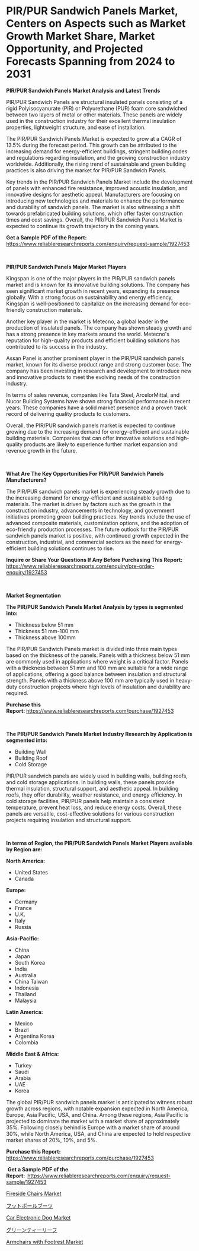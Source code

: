 <p><h1>PIR/PUR Sandwich Panels Market, Centers on Aspects such as Market Growth Market Share, Market Opportunity, and Projected Forecasts Spanning from 2024 to 2031</h1></p><p><strong>PIR/PUR Sandwich Panels Market Analysis and Latest Trends</strong></p>
<p><p>PIR/PUR Sandwich Panels are structural insulated panels consisting of a rigid Polyisocyanurate (PIR) or Polyurethane (PUR) foam core sandwiched between two layers of metal or other materials. These panels are widely used in the construction industry for their excellent thermal insulation properties, lightweight structure, and ease of installation.</p><p>The PIR/PUR Sandwich Panels Market is expected to grow at a CAGR of 13.5% during the forecast period. This growth can be attributed to the increasing demand for energy-efficient buildings, stringent building codes and regulations regarding insulation, and the growing construction industry worldwide. Additionally, the rising trend of sustainable and green building practices is also driving the market for PIR/PUR Sandwich Panels.</p><p>Key trends in the PIR/PUR Sandwich Panels Market include the development of panels with enhanced fire resistance, improved acoustic insulation, and innovative designs for aesthetic appeal. Manufacturers are focusing on introducing new technologies and materials to enhance the performance and durability of sandwich panels. The market is also witnessing a shift towards prefabricated building solutions, which offer faster construction times and cost savings. Overall, the PIR/PUR Sandwich Panels Market is expected to continue its growth trajectory in the coming years.</p></p>
<p><strong>Get a Sample PDF of the Report:&nbsp;</strong> <a href="https://www.reliableresearchreports.com/enquiry/request-sample/1927453">https://www.reliableresearchreports.com/enquiry/request-sample/1927453</a></p>
<p>&nbsp;</p>
<p><strong>PIR/PUR Sandwich Panels Major Market Players</strong></p>
<p><p>Kingspan is one of the major players in the PIR/PUR sandwich panels market and is known for its innovative building solutions. The company has seen significant market growth in recent years, expanding its presence globally. With a strong focus on sustainability and energy efficiency, Kingspan is well-positioned to capitalize on the increasing demand for eco-friendly construction materials.</p><p>Another key player in the market is Metecno, a global leader in the production of insulated panels. The company has shown steady growth and has a strong presence in key markets around the world. Metecno's reputation for high-quality products and efficient building solutions has contributed to its success in the industry.</p><p>Assan Panel is another prominent player in the PIR/PUR sandwich panels market, known for its diverse product range and strong customer base. The company has been investing in research and development to introduce new and innovative products to meet the evolving needs of the construction industry.</p><p>In terms of sales revenue, companies like Tata Steel, ArcelorMittal, and Nucor Building Systems have shown strong financial performance in recent years. These companies have a solid market presence and a proven track record of delivering quality products to customers.</p><p>Overall, the PIR/PUR sandwich panels market is expected to continue growing due to the increasing demand for energy-efficient and sustainable building materials. Companies that can offer innovative solutions and high-quality products are likely to experience further market expansion and revenue growth in the future.</p></p>
<p>&nbsp;</p>
<p><strong>What Are The Key Opportunities For PIR/PUR Sandwich Panels Manufacturers?</strong></p>
<p><p>The PIR/PUR sandwich panels market is experiencing steady growth due to the increasing demand for energy-efficient and sustainable building materials. The market is driven by factors such as the growth in the construction industry, advancements in technology, and government initiatives promoting green building practices. Key trends include the use of advanced composite materials, customization options, and the adoption of eco-friendly production processes. The future outlook for the PIR/PUR sandwich panels market is positive, with continued growth expected in the construction, industrial, and commercial sectors as the need for energy-efficient building solutions continues to rise.</p></p>
<p><strong>Inquire or Share Your Questions If Any Before Purchasing This Report:</strong> <a href="https://www.reliableresearchreports.com/enquiry/pre-order-enquiry/1927453">https://www.reliableresearchreports.com/enquiry/pre-order-enquiry/1927453</a></p>
<p>&nbsp;</p>
<p><strong>Market Segmentation</strong></p>
<p><strong>The PIR/PUR Sandwich Panels Market Analysis by types is segmented into:</strong></p>
<p><ul><li>Thickness below 51 mm</li><li>Thickness 51 mm-100 mm</li><li>Thickness above 100mm</li></ul></p>
<p><p>The PIR/PUR Sandwich Panels market is divided into three main types based on the thickness of the panels. Panels with a thickness below 51 mm are commonly used in applications where weight is a critical factor. Panels with a thickness between 51 mm and 100 mm are suitable for a wide range of applications, offering a good balance between insulation and structural strength. Panels with a thickness above 100 mm are typically used in heavy-duty construction projects where high levels of insulation and durability are required.</p></p>
<p><strong>Purchase this Report:&nbsp;</strong><a href="https://www.reliableresearchreports.com/purchase/1927453">https://www.reliableresearchreports.com/purchase/1927453</a></p>
<p>&nbsp;</p>
<p><strong>The PIR/PUR Sandwich Panels Market Industry Research by Application is segmented into:</strong></p>
<p><ul><li>Building Wall</li><li>Building Roof</li><li>Cold Storage</li></ul></p>
<p><p>PIR/PUR sandwich panels are widely used in building walls, building roofs, and cold storage applications. In building walls, these panels provide thermal insulation, structural support, and aesthetic appeal. In building roofs, they offer durability, weather resistance, and energy efficiency. In cold storage facilities, PIR/PUR panels help maintain a consistent temperature, prevent heat loss, and reduce energy costs. Overall, these panels are versatile, cost-effective solutions for various construction projects requiring insulation and structural support.</p></p>
<p>&nbsp;</p>
<p><strong>In terms of Region, the PIR/PUR Sandwich Panels Market Players available by Region are:</strong></p>
<p>
    <p> <strong> North America: </strong>
        <ul>
            <li>United States</li>
            <li>Canada</li>
        </ul>
        </p> 
    <p> <strong> Europe: </strong>
        <ul>
            <li>Germany</li>
            <li>France</li>
            <li>U.K.</li>
            <li>Italy</li>
            <li>Russia</li>
        </ul>
        </p> 
    <p> <strong> Asia-Pacific: </strong>
        <ul>
            <li>China</li>
            <li>Japan</li>
            <li>South Korea</li>
            <li>India</li>
            <li>Australia</li>
            <li>China Taiwan</li>
            <li>Indonesia</li>
            <li>Thailand</li>
            <li>Malaysia</li>
        </ul>
        </p> 
    <p> <strong> Latin America: </strong>
        <ul>
            <li>Mexico</li>
            <li>Brazil</li>
            <li>Argentina Korea</li>
            <li>Colombia</li>
        </ul>
        </p> 
    <p> <strong> Middle East & Africa: </strong>
        <ul>
            <li>Turkey</li>
            <li>Saudi</li>
            <li>Arabia</li>
            <li>UAE</li>
            <li>Korea</li>
        </ul>
    </p>
    </p>
<p><p>The global PIR/PUR sandwich panels market is anticipated to witness robust growth across regions, with notable expansion expected in North America, Europe, Asia Pacific, USA, and China. Among these regions, Asia Pacific is projected to dominate the market with a market share of approximately 35%. Following closely behind is Europe with a market share of around 30%, while North America, USA, and China are expected to hold respective market shares of 20%, 10%, and 5%.</p></p>
<p><strong>Purchase this Report: </strong><a href="https://www.reliableresearchreports.com/purchase/1927453">https://www.reliableresearchreports.com/purchase/1927453</a></p>
<p>&nbsp;<strong>Get a Sample PDF of the Report:&nbsp;&nbsp;</strong><a href="https://www.reliableresearchreports.com/enquiry/request-sample/1927453">https://www.reliableresearchreports.com/enquiry/request-sample/1927453</a></p>
<p><strong></strong></p>
<p><p><a href="https://view.publitas.com/reportprime-1/decoding-the-fireside-chairs-market-a-deep-dive-into-the-latest-market-trends-market-segmentation-and-competitive-analysis/">Fireside Chairs Market</a></p><p><a href="https://medium.com/@cameroneffertz/%E3%82%B5%E3%83%83%E3%82%AB%E3%83%BC%E3%83%96%E3%83%BC%E3%83%84%E5%B8%82%E5%A0%B4%E3%81%AE%E5%88%86%E6%9E%90%E3%81%A82024%E5%B9%B4%E3%81%8B%E3%82%892031%E5%B9%B4%E3%81%BE%E3%81%A7%E3%81%AE%E4%BA%88%E6%B8%AC%E3%82%B5%E3%82%A4%E3%82%BA-4a375e6b0e62">フットボールブーツ</a></p><p><a href="https://changeable-paste-463.notion.site/Car-Electronic-Dog-Market-Analysis-Examines-its-Scope-on-Growth-Opportunities-and-Forecasted-Trends-8158057341ba4f6295e36897e29c16be">Car Electronic Dog Market</a></p><p><a href="https://medium.com/@cameroneffertz/2024%E5%B9%B4%E3%81%8B%E3%82%892031%E5%B9%B4%E3%81%AE%E6%9C%9F%E9%96%93%E3%81%AB%E4%BA%88%E6%B8%AC%E3%81%95%E3%82%8C%E3%82%8B%E7%B7%91%E8%8C%B6%E3%81%AE%E8%91%89%E5%B8%82%E5%A0%B4%E5%88%86%E6%9E%90%E3%81%A8%E4%BA%88%E6%B8%AC-9d66fb25628f">グリーンティーリーフ</a></p><p><a href="https://view.publitas.com/reportprime-1/armchairs-with-footrest-market-growth-market-trends-covid-19-impact-and-forecasts-for-period-from-2024-2031/">Armchairs with Footrest Market</a></p></p>